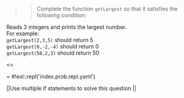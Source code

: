 >>Complete the function <code>getLargest</code> so that it satisfies the following condition:
<p>Reads 3 integers and prints the largest number.<br/>
For example:<br/>
<code>getLargest(2,3,5)</code> should return 5<br/>
<code>getLargest(0,-2,-4)</code> should return 0<br/>
<code>getLargest(50,2,3)</code> should return 50</p><<

= #!exl::repl('index.prob.repl.yaml')

||Use multiple if statements to solve this question ||
